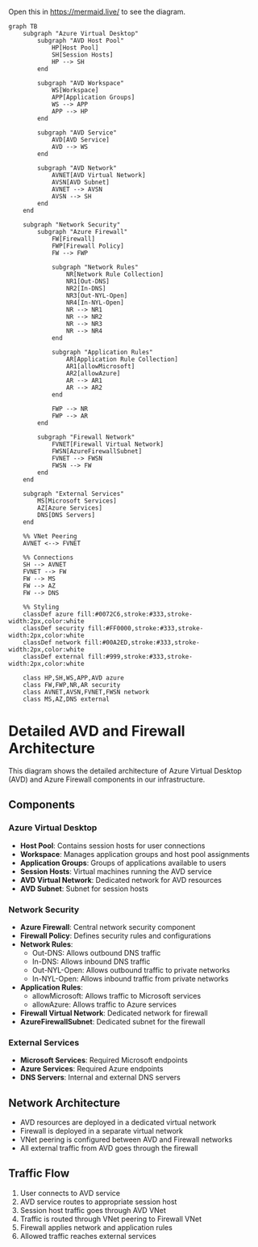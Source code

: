 Open this in https://mermaid.live/ to see the diagram.

```mermaid
graph TB
    subgraph "Azure Virtual Desktop"
        subgraph "AVD Host Pool"
            HP[Host Pool]
            SH[Session Hosts]
            HP --> SH
        end
        
        subgraph "AVD Workspace"
            WS[Workspace]
            APP[Application Groups]
            WS --> APP
            APP --> HP
        end
        
        subgraph "AVD Service"
            AVD[AVD Service]
            AVD --> WS
        end

        subgraph "AVD Network"
            AVNET[AVD Virtual Network]
            AVSN[AVD Subnet]
            AVNET --> AVSN
            AVSN --> SH
        end
    end

    subgraph "Network Security"
        subgraph "Azure Firewall"
            FW[Firewall]
            FWP[Firewall Policy]
            FW --> FWP
            
            subgraph "Network Rules"
                NR[Network Rule Collection]
                NR1[Out-DNS]
                NR2[In-DNS]
                NR3[Out-NYL-Open]
                NR4[In-NYL-Open]
                NR --> NR1
                NR --> NR2
                NR --> NR3
                NR --> NR4
            end
            
            subgraph "Application Rules"
                AR[Application Rule Collection]
                AR1[allowMicrosoft]
                AR2[allowAzure]
                AR --> AR1
                AR --> AR2
            end
            
            FWP --> NR
            FWP --> AR
        end
        
        subgraph "Firewall Network"
            FVNET[Firewall Virtual Network]
            FWSN[AzureFirewallSubnet]
            FVNET --> FWSN
            FWSN --> FW
        end
    end

    subgraph "External Services"
        MS[Microsoft Services]
        AZ[Azure Services]
        DNS[DNS Servers]
    end

    %% VNet Peering
    AVNET <--> FVNET

    %% Connections
    SH --> AVNET
    FVNET --> FW
    FW --> MS
    FW --> AZ
    FW --> DNS
    
    %% Styling
    classDef azure fill:#0072C6,stroke:#333,stroke-width:2px,color:white
    classDef security fill:#FF0000,stroke:#333,stroke-width:2px,color:white
    classDef network fill:#00A2ED,stroke:#333,stroke-width:2px,color:white
    classDef external fill:#999,stroke:#333,stroke-width:2px,color:white
    
    class HP,SH,WS,APP,AVD azure
    class FW,FWP,NR,AR security
    class AVNET,AVSN,FVNET,FWSN network
    class MS,AZ,DNS external
```

# Detailed AVD and Firewall Architecture

This diagram shows the detailed architecture of Azure Virtual Desktop (AVD) and Azure Firewall components in our infrastructure.

## Components

### Azure Virtual Desktop
- **Host Pool**: Contains session hosts for user connections
- **Workspace**: Manages application groups and host pool assignments
- **Application Groups**: Groups of applications available to users
- **Session Hosts**: Virtual machines running the AVD service
- **AVD Virtual Network**: Dedicated network for AVD resources
- **AVD Subnet**: Subnet for session hosts

### Network Security
- **Azure Firewall**: Central network security component
- **Firewall Policy**: Defines security rules and configurations
- **Network Rules**:
  - Out-DNS: Allows outbound DNS traffic
  - In-DNS: Allows inbound DNS traffic
  - Out-NYL-Open: Allows outbound traffic to private networks
  - In-NYL-Open: Allows inbound traffic from private networks
- **Application Rules**:
  - allowMicrosoft: Allows traffic to Microsoft services
  - allowAzure: Allows traffic to Azure services
- **Firewall Virtual Network**: Dedicated network for firewall
- **AzureFirewallSubnet**: Dedicated subnet for the firewall

### External Services
- **Microsoft Services**: Required Microsoft endpoints
- **Azure Services**: Required Azure endpoints
- **DNS Servers**: Internal and external DNS servers

## Network Architecture
- AVD resources are deployed in a dedicated virtual network
- Firewall is deployed in a separate virtual network
- VNet peering is configured between AVD and Firewall networks
- All external traffic from AVD goes through the firewall

## Traffic Flow
1. User connects to AVD service
2. AVD service routes to appropriate session host
3. Session host traffic goes through AVD VNet
4. Traffic is routed through VNet peering to Firewall VNet
5. Firewall applies network and application rules
6. Allowed traffic reaches external services
